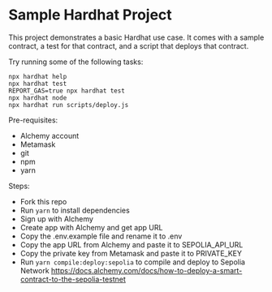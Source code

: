 # Sample Hardhat Project

This project demonstrates a basic Hardhat use case. It comes with a sample contract, a test for that contract, and a script that deploys that contract.

Try running some of the following tasks:

```shell
npx hardhat help
npx hardhat test
REPORT_GAS=true npx hardhat test
npx hardhat node
npx hardhat run scripts/deploy.js
```
Pre-requisites:
 - Alchemy account
 - Metamask
 - git
 - npm
 - yarn

Steps:
 - Fork this repo
 - Run `yarn` to install dependencies
 - Sign up with Alchemy
 - Create app with Alchemy and get app URL
 - Copy the .env.example file and rename it to .env
 - Copy the app URL from Alchemy and paste it to SEPOLIA_API_URL
 - Copy the private key from Metamask and paste it to PRIVATE_KEY
 - Run `yarn compile:deploy:sepolia` to compile and deploy to Sepolia Network
https://docs.alchemy.com/docs/how-to-deploy-a-smart-contract-to-the-sepolia-testnet

